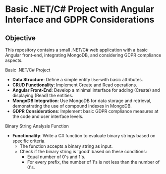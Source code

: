 # Basic .NET/C# Project with Angular Interface and GDPR Considerations

## Objective
This repository contains a small .NET/C# web application with a basic Angular front-end, integrating MongoDB, and considering GDPR compliance aspects.

Basic .NET/C# Project
- **Data Structure**: Define a simple entity `User`with basic attributes.
- **CRUD Functionality**: Implement Create and Read operations.
- **Angular Front-End**: Develop a minimal interface for adding (Create) and displaying (Read) the entities.
- **MongoDB Integration**: Use MongoDB for data storage and retrieval, demonstrating the use of compound indexes in MongoDB.
- **GDPR Considerations**: Implement basic GDPR compliance measures at the code and user interface levels.

Binary String Analysis Function
- **Functionality**: Write a C# function to evaluate binary strings based on specific criteria.
  - The function accepts a binary string as input.
  - Check if the binary string is 'good' based on these conditions:
    - Equal number of 0's and 1's.
    - For every prefix, the number of 1's is not less than the number of 0's.
